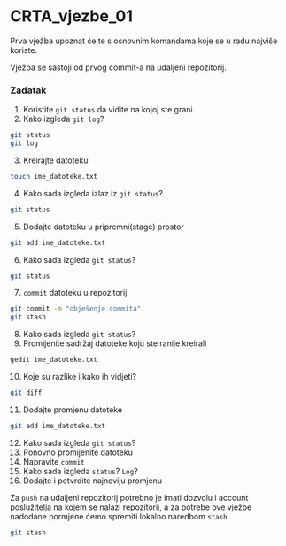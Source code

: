 # CRTA_vjezbe_01

Prva vježba upoznat će te s osnovnim komandama koje se u radu najviše koriste.

Vježba se sastoji od prvog commit-a na udaljeni repozitorij. 

### Zadatak

1. Koristite `git status` da vidite na kojoj ste grani.
2. Kako izgleda `git log`?
```sh
git status
git log
```
3. Kreirajte datoteku
```sh
touch ime_datoteke.txt
```
4. Kako sada izgleda izlaz iz `git status`?
```sh
git status
```
5. Dodajte datoteku u pripremni(stage) prostor
```sh
git add ime_datoteke.txt
```
6. Kako sada izgleda `git status`?
```sh
git status
```
7. `commit` datoteku u repozitorij 
```sh
git commit -m "obješenje commita"
git stash
```
8. Kako sada izgleda `git status`?
9. Promijenite sadržaj datoteke koju ste ranije kreirali
```sh
gedit ime_datoteke.txt
```
10. Koje su razlike i kako ih vidjeti?
```sh
git diff
```
11. Dodajte promjenu datoteke
```sh
git add ime_datoteke.txt
```
12. Kako sada izgleda `git status`?
13. Ponovno promijenite datoteku
14. Napravite `commit` 
15. Kako sada izgleda `status`? `Log`?
16. Dodajte i potvrdite najnoviju promjenu


Za `push` na udaljeni repozitorij potrebno je imati dozvolu i account poslužitelja na kojem se nalazi repozitorij, a za potrebe ove vježbe nadodane pormjene ćemo spremiti lokalno naredbom `stash`
```sh
git stash
```
